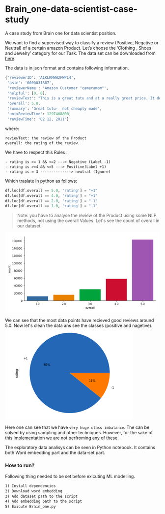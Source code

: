 # Brain_one-data-scientist-case-study
A case study from Brain one for data scientist position. 

We want to find a supervised way to classify a review (Positive, Negative or Neutral) of a certain amazon
Product. Let’s choose the ‘Clothing , Shoes and Jewelry’ category for our Task. The data set can be downloaded from [here](http://jmcauley.ucsd.edu/data/amazon/). 

The data is in json format and contains following information. 

```python
{'reviewerID': 'A1KLRMWW2FWPL4',
 'asin': '0000031887',
 'reviewerName': 'Amazon Customer "cameramom"',
 'helpful': [0, 0],
 'reviewText': "This is a great tutu and at a really great price. It doesn't look cheap at all. I'm so glad I looked on Amazon and found such an affordable tutu that isn't made poorly. A++",
 'overall': 5.0,
 'summary': 'Great tutu-  not cheaply made',
 'unixReviewTime': 1297468800,
 'reviewTime': '02 12, 2011'}
 ```
 where:
 ```
reviewText: the review of the Product
overall: the rating of the review.
```
We have to respect this Rules :
```
- rating is >= 1 && <=2 ---> Negative (Label -1)
- rating is >=4 && <=5 ---> Positive(Label +1)
- rating is = 3 --------------> neutral (Ignore)
```
Which traslate in python as follows:
```python
df.loc[df.overall == 5.0, 'rating'] = "+1"
df.loc[df.overall == 4.0, 'rating'] = "+1"
df.loc[df.overall == 2.0, 'rating'] = "-1"
df.loc[df.overall == 1.0, 'rating'] = "-1"
```
>Note: you have to analyse the review of the Product using some NLP methods, not using the overall Values.
Let's see the count of overall in our dataset

![](https://github.com/nirajdevpandey/Brain_one-data-scientist-case-study/blob/master/plots/overall_count.png)

We can see that the most data points have recieved good reviews around 5.0. Now let's clean the data ans see the classes (positive and nagetive). 
![](https://github.com/nirajdevpandey/Brain_one-data-scientist-case-study/blob/master/plots/class_dist.png)

Here one can see that we have `very huge class imbalance`. The can be solved by using sampling and other techniques. However, for the sake of this implementation we are not perfroming any of these.

The exploratory data analisys can be seen in Python notebook. It contains both Word embedding part and the data-set part. 
### How to run?
Following thing needed to be set before exicuting ML modelling.  

```txt
1) Install dependencies
2) Download word embedding
3) Add dataset path to the script 
4) Add embedding path to the script
5) Exicute Brain_one.py
```
